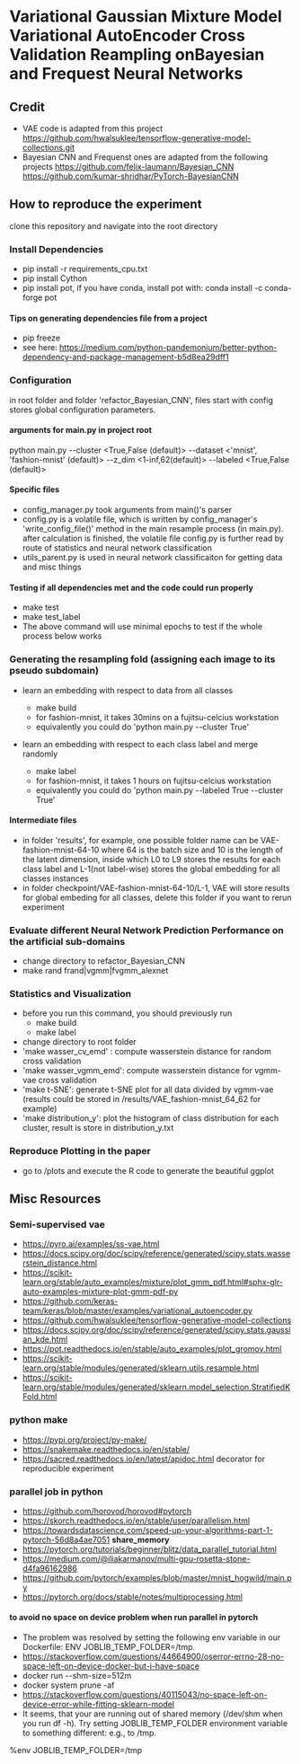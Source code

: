 # Variational Gaussian Mixture Model Variational AutoEncoder Cross Validation Reampling onBayesian and Frequest Neural Networks

## Credit
- VAE code is adapted from this project
https://github.com/hwalsuklee/tensorflow-generative-model-collections.git
- Bayesian CNN and Frequenst ones are adapted from the following projects
https://github.com/felix-laumann/Bayesian_CNN
https://github.com/kumar-shridhar/PyTorch-BayesianCNN

 
## How to reproduce the experiment

clone this repository and navigate into the root directory

### Install Dependencies
- pip install -r requirements_cpu.txt
- pip install Cython
- pip install pot, if you have conda, install pot with:  conda install -c conda-forge pot

#### Tips on generating dependencies file from a project
- pip freeze
- see here: https://medium.com/python-pandemonium/better-python-dependency-and-package-management-b5d8ea29dff1


### Configuration
in root folder and folder 'refactor_Bayesian_CNN', files start with config stores global configuration parameters.

#### arguments for main.py in project root
  python main.py
  --cluster <True,False (default)>
  --dataset <'mnist', 'fashion-mnist' (default)>
  --z_dim <1-inf,62(default)>
  --labeled <True,False (default)>

#### Specific files
- config_manager.py took arguments from main()'s parser
- config.py is a volatile file, which is written by config_manager's 'write_config_file()' method in the main resample process (in main.py). after calculation is finished, the volatile file config.py is further read by route of statistics and neural network classification
- utils_parent.py is used in neural network classificaiton for getting data and misc things

#### Testing if all dependencies met and the code could run properly
- make test
- make test_label
- The above command will use minimal epochs to test if the whole process below works

### Generating the resampling fold (assigning each image to its pseudo subdomain)
- learn an embedding with respect to data from all classes
    - make build 
    - for fashion-mnist, it takes 30mins on a fujitsu-celcius workstation
    - equivalently you could do  'python main.py --cluster True'

- learn an embedding with respect to each class label and merge randomly
    - make label 
    - for fashion-mnist, it takes 1 hours on fujitsu-celcius workstation
    - equivalently you could do 'python main.py --labeled True --cluster True' 

#### Intermediate files
- in folder 'results', for example, one possible folder name can be VAE-fashion-mnist-64-10 where 64 is
the batch size and 10 is the length of the latent dimension, inside which L0 to L9 stores the
results for each class label and L-1(not label-wise) stores the global embedding for all classes instances
- in folder checkpoint/VAE-fashion-mnist-64-10/L-1, VAE will store results for global embeding for all classes, delete this folder if you want to rerun experiment

### Evaluate different Neural Network Prediction Performance on the artificial sub-domains
- change directory to refactor_Bayesian_CNN
- make rand frand|vgmm|fvgmm_alexnet

### Statistics and Visualization
- before you run this command, you should previously run 
    - make build
    - make label
- change directory to root folder
- 'make wasser_cv_emd' : compute wasserstein distance for random cross validation
- 'make wasser_vgmm_emd': compute wasserstein distance for vgmm-vae cross validation
- 'make t-SNE': generate t-SNE plot for all data divided by vgmm-vae  (results could be stored in /results/VAE_fashion-mnist_64_62 for example)
- 'make distribution_y': plot the histogram of class distribution for each cluster, result is store in distribution_y.txt

### Reproduce Plotting in the paper
- go to  /plots and execute the R code to generate the beautiful ggplot

## Misc Resources

### Semi-supervised vae
- https://pyro.ai/examples/ss-vae.html
- https://docs.scipy.org/doc/scipy/reference/generated/scipy.stats.wasserstein_distance.html
- https://scikit-learn.org/stable/auto_examples/mixture/plot_gmm_pdf.html#sphx-glr-auto-examples-mixture-plot-gmm-pdf-py
- https://github.com/keras-team/keras/blob/master/examples/variational_autoencoder.py
- https://github.com/hwalsuklee/tensorflow-generative-model-collections
- https://docs.scipy.org/doc/scipy/reference/generated/scipy.stats.gaussian_kde.html
- https://pot.readthedocs.io/en/stable/auto_examples/plot_gromov.html
- https://scikit-learn.org/stable/modules/generated/sklearn.utils.resample.html
- https://scikit-learn.org/stable/modules/generated/sklearn.model_selection.StratifiedKFold.html

### python make
- https://pypi.org/project/py-make/
- https://snakemake.readthedocs.io/en/stable/
- https://sacred.readthedocs.io/en/latest/apidoc.html  decorator for reproducible experiment

### parallel job in python
- https://github.com/horovod/horovod#pytorch
- https://skorch.readthedocs.io/en/stable/user/parallelism.html
- https://towardsdatascience.com/speed-up-your-algorithms-part-1-pytorch-56d8a4ae7051  **share_memory**
- https://pytorch.org/tutorials/beginner/blitz/data_parallel_tutorial.html
- https://medium.com/@iliakarmanov/multi-gpu-rosetta-stone-d4fa96162986
- https://github.com/pytorch/examples/blob/master/mnist_hogwild/main.py
- https://pytorch.org/docs/stable/notes/multiprocessing.html

#### to avoid no space on device problem when run parallel in pytorch
- The problem was resolved by setting the following env variable in our Dockerfile: ENV JOBLIB_TEMP_FOLDER=/tmp.
- https://stackoverflow.com/questions/44664900/oserror-errno-28-no-space-left-on-device-docker-but-i-have-space
- docker run --shm-size=512m <image-name>
- docker system prune -af
- https://stackoverflow.com/questions/40115043/no-space-left-on-device-error-while-fitting-sklearn-model 
- It seems, that your are running out of shared memory (/dev/shm when you run df -h). Try setting JOBLIB_TEMP_FOLDER environment variable to something different: e.g., to /tmp. 

%env JOBLIB_TEMP_FOLDER=/tmp

